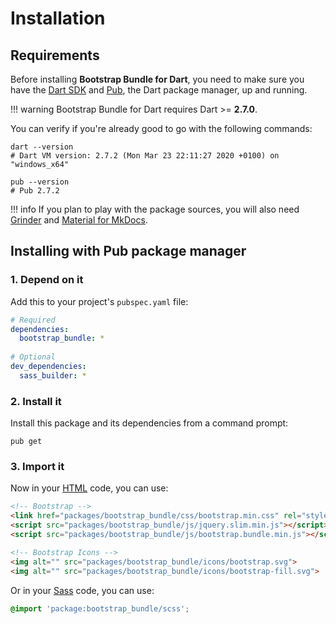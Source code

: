 # Installation

## Requirements
Before installing **Bootstrap Bundle for Dart**, you need to make sure you have the [Dart SDK](https://dart.dev/tools/sdk)
and [Pub](https://dart.dev/tools/pub), the Dart package manager, up and running.

!!! warning
    Bootstrap Bundle for Dart requires Dart >= **2.7.0**.

You can verify if you're already good to go with the following commands:

```shell
dart --version
# Dart VM version: 2.7.2 (Mon Mar 23 22:11:27 2020 +0100) on "windows_x64"

pub --version
# Pub 2.7.2
```

!!! info
    If you plan to play with the package sources, you will also need
    [Grinder](https://pub.dev/packages/grinder) and [Material for MkDocs](https://squidfunk.github.io/mkdocs-material).

## Installing with Pub package manager

### 1. Depend on it
Add this to your project's `pubspec.yaml` file:

```yaml
# Required
dependencies:
  bootstrap_bundle: *
  
# Optional
dev_dependencies:
  sass_builder: *
```

### 2. Install it
Install this package and its dependencies from a command prompt:

```shell
pub get
```

### 3. Import it
Now in your [HTML](https://developer.mozilla.org/en-US/docs/Web/HTML) code, you can use:

```html
<!-- Bootstrap -->
<link href="packages/bootstrap_bundle/css/bootstrap.min.css" rel="stylesheet">
<script src="packages/bootstrap_bundle/js/jquery.slim.min.js"></script>
<script src="packages/bootstrap_bundle/js/bootstrap.bundle.min.js"></script>

<!-- Bootstrap Icons -->
<img alt="" src="packages/bootstrap_bundle/icons/bootstrap.svg">
<img alt="" src="packages/bootstrap_bundle/icons/bootstrap-fill.svg">
```

Or in your [Sass](https://sass-lang.com) code, you can use:

```scss
@import 'package:bootstrap_bundle/scss';
```
